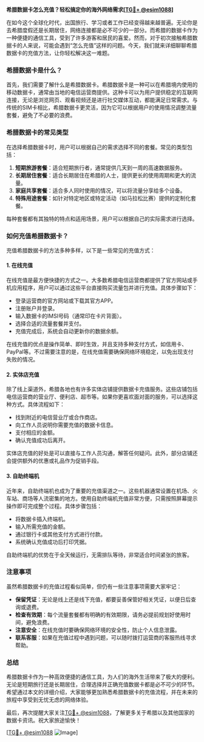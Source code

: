 **希腊数据卡怎么充值？轻松搞定你的海外网络需求[[TG💪+ @esim1088](https://t.me/s/esim1088)]**

在如今这个全球化时代，出国旅行、学习或者工作已经变得越来越普遍。无论你是去希腊度假还是长期居住，网络连接都是必不可少的一部分。而希腊的数据卡作为一种便捷的通信工具，受到了许多游客和居民的喜爱。然而，对于初次接触希腊数据卡的人来说，可能会遇到“怎么充值”这样的问题。今天，我们就来详细聊聊希腊数据卡的充值方法，让你轻松解决这一难题。

### 希腊数据卡是什么？

首先，我们需要了解什么是希腊数据卡。希腊数据卡是一种可以在希腊境内使用的移动数据卡，通常由当地的电信运营商提供。这种卡可以为用户提供稳定的互联网连接，无论是浏览网页、观看视频还是进行社交媒体互动，都能满足日常需求。与传统的SIM卡相比，希腊数据卡更灵活，因为它可以根据用户的使用情况调整流量套餐，避免了不必要的浪费。

### 希腊数据卡的常见类型

在选择希腊数据卡时，用户可以根据自己的需求选择不同的套餐。常见的类型包括：

1. **短期旅游套餐**：适合短期旅行者，通常提供几天到一周的高速数据服务。
2. **长期居住套餐**：适合长期居住在希腊的人士，提供更长的使用周期和更大的流量。
3. **家庭共享套餐**：适合多人同时使用的情况，可以将流量分享给多个设备。
4. **特殊用途套餐**：如针对特定地区或特定活动（如马拉松比赛）提供的定制化套餐。

每种套餐都有其独特的特点和适用场景，用户可以根据自己的实际需求进行选择。

### 如何充值希腊数据卡？

充值希腊数据卡的方法多种多样，以下是一些常见的充值方式：

#### 1. 在线充值

在线充值是最方便快捷的方式之一。大多数希腊电信运营商都提供了官方网站或手机应用程序，用户可以通过这些平台直接购买流量包并进行充值。具体步骤如下：

- 登录运营商的官方网站或下载其官方APP。
- 注册账户并登录。
- 输入数据卡的IMSI号码（通常印在卡片背面）。
- 选择合适的流量套餐并支付。
- 充值完成后，系统会自动更新你的数据余额。

在线充值的优点是操作简单、即时生效，并且支持多种支付方式，如信用卡、PayPal等。不过需要注意的是，在线充值需要确保网络环境稳定，以免出现支付失败的情况。

#### 2. 实体店充值

除了线上渠道外，希腊各地也有许多实体店铺提供数据卡充值服务。这些店铺包括电信运营商的营业厅、便利店、超市等。如果你更喜欢面对面的服务，可以选择这种方式。具体流程如下：

- 找到附近的电信营业厅或合作商店。
- 向工作人员说明你需要充值的数据卡信息。
- 支付相应的金额。
- 确认充值成功后离开。

实体店充值的好处是可以直接与工作人员沟通，解答任何疑问。此外，部分店铺还会提供额外的优惠或礼品作为促销手段。

#### 3. 自助终端机

近年来，自助终端机也成为了重要的充值渠道之一。这些机器通常设置在机场、火车站、商场等人流密集的地方。使用自助终端机充值非常方便，只需按照屏幕提示操作即可完成整个过程。具体步骤包括：

- 将数据卡插入终端机。
- 输入所需充值的金额。
- 通过银行卡或其他支付方式进行付款。
- 系统确认充值成功后打印凭据。

自助终端机的优势在于全天候运行，无需排队等待，非常适合时间紧张的旅客。

### 注意事项

虽然希腊数据卡的充值过程看似简单，但仍有一些注意事项需要大家牢记：

- **保留凭证**：无论是线上还是线下充值，都要妥善保管好相关凭证，以便日后查询或退费。
- **检查有效期**：每个流量套餐都有明确的有效期限，请务必提前规划好使用时间，避免浪费。
- **注意安全**：在线充值时要确保网络环境的安全性，防止个人信息泄露。
- **联系客服**：如果在充值过程中遇到问题，可以随时拨打运营商的客服热线寻求帮助。

### 总结

希腊数据卡作为一种高效便捷的通信工具，为人们的海外生活带来了极大的便利。无论是短期旅行还是长期居住，合理选择并正确充值数据卡都是必不可少的环节。希望通过本文的详细介绍，大家能够更加熟悉希腊数据卡的充值流程，并在未来的旅程中享受到无忧无虑的网络体验。

最后，再次提醒大家关注[TG💪+ @esim1088](https://t.me/s/esim1088)，了解更多关于希腊以及其他国家的数据卡资讯。祝大家旅途愉快！

[[TG💪+ @esim1088](https://t.me/s/esim1088) ![Image](https://i.postimg.cc/4NQfJmqS/Snipaste-2025-05-13-00-14-12.png)]